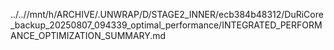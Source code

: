 ../..//mnt/h/ARCHIVE/.UNWRAP/D/STAGE2_INNER/ecb384b48312/DuRiCore_backup_20250807_094339_optimal_performance/INTEGRATED_PERFORMANCE_OPTIMIZATION_SUMMARY.md